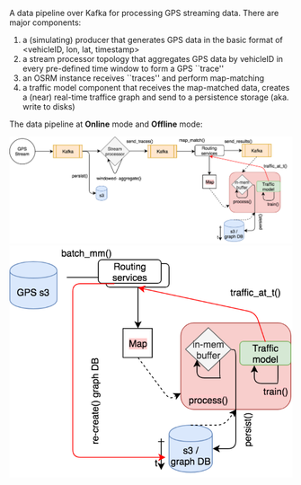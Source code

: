 A data pipeline over Kafka for processing GPS streaming data. There are major components:
1. a (simulating) producer that generates GPS data in the basic format of <vehicleID, lon, lat, timestamp>
2. a stream processor topology that aggregates GPS data by vehicleID in every pre-defined time window to form a GPS ``trace''
3. an OSRM instance receives ``traces'' and perform map-matching
4. a traffic model component that receives the map-matched data, creates a (near) real-time traffice graph and send to a persistence storage (aka. write to disks)


The data pipeline at **Online** mode and **Offline** mode:

![Online mode](images/online_mode_dp.png?raw=true "Online mode data pipeline")
![Offline mode](images/offline_mode_dp.png?raw=true "Offline mode data pipeline")


